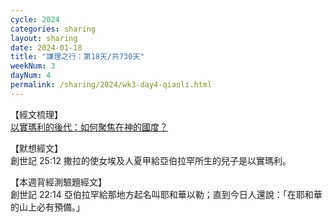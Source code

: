 ```yaml
---
cycle: 2024
categories: sharing
layout: sharing
date: 2024-01-18
title: "謙理之行：第18天/共730天"
weekNum: 3
dayNum: 4
permalink: /sharing/2024/wk3-day4-qianli.html
---
```

【經文梳理】  
<a href="https://youtu.be/2jsLKJOq2_U" target="_blank">以實瑪利的後代：如何聚焦在神的國度？</a>

【默想經文】  
創世記 25:12 撒拉的使女埃及人夏甲給亞伯拉罕所生的兒子是以實瑪利。 

【本週背經測驗題經文】  
創世記 22:14 亞伯拉罕給那地方起名叫耶和華以勒；直到今日人還說：「在耶和華的山上必有預備。」
